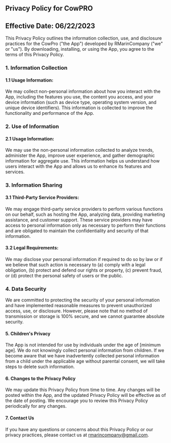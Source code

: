 ## Privacy Policy for CowPRO
## Effective Date: 06/22/2023

This Privacy Policy outlines the information collection, use, and disclosure practices for the CowPro ("the App") developed by RMarinCompany ("we" or "us"). By downloading, installing, or using the App, you agree to the terms of this Privacy Policy.

### 1. Information Collection
#### 1.1 Usage Information:
We may collect non-personal information about how you interact with the App, including the features you use, the content you access, and your device information (such as device type, operating system version, and unique device identifiers). This information is collected to improve the functionality and performance of the App.

### 2. Use of Information
#### 2.1 Usage Information:
We may use the non-personal information collected to analyze trends, administer the App, improve user experience, and gather demographic information for aggregate use. This information helps us understand how users interact with the App and allows us to enhance its features and services.

### 3. Information Sharing
#### 3.1 Third-Party Service Providers:
We may engage third-party service providers to perform various functions on our behalf, such as hosting the App, analyzing data, providing marketing assistance, and customer support. These service providers may have access to personal information only as necessary to perform their functions and are obligated to maintain the confidentiality and security of that information.

#### 3.2 Legal Requirements:
We may disclose your personal information if required to do so by law or if we believe that such action is necessary to (a) comply with a legal obligation, (b) protect and defend our rights or property, (c) prevent fraud, or (d) protect the personal safety of users or the public.

### 4. Data Security
We are committed to protecting the security of your personal information and have implemented reasonable measures to prevent unauthorized access, use, or disclosure. However, please note that no method of transmission or storage is 100% secure, and we cannot guarantee absolute security.

#### 5. Children's Privacy
The App is not intended for use by individuals under the age of [minimum age]. We do not knowingly collect personal information from children. If we become aware that we have inadvertently collected personal information from a child under the applicable age without parental consent, we will take steps to delete such information.

#### 6. Changes to the Privacy Policy
We may update this Privacy Policy from time to time. Any changes will be posted within the App, and the updated Privacy Policy will be effective as of the date of posting. We encourage you to review this Privacy Policy periodically for any changes.

#### 7. Contact Us
If you have any questions or concerns about this Privacy Policy or our privacy practices, please contact us at rmarincompany@gmail.com.
